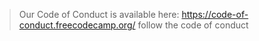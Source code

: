 
> Our Code of Conduct is available here: <https://code-of-conduct.freecodecamp.org/>
follow the code of conduct
